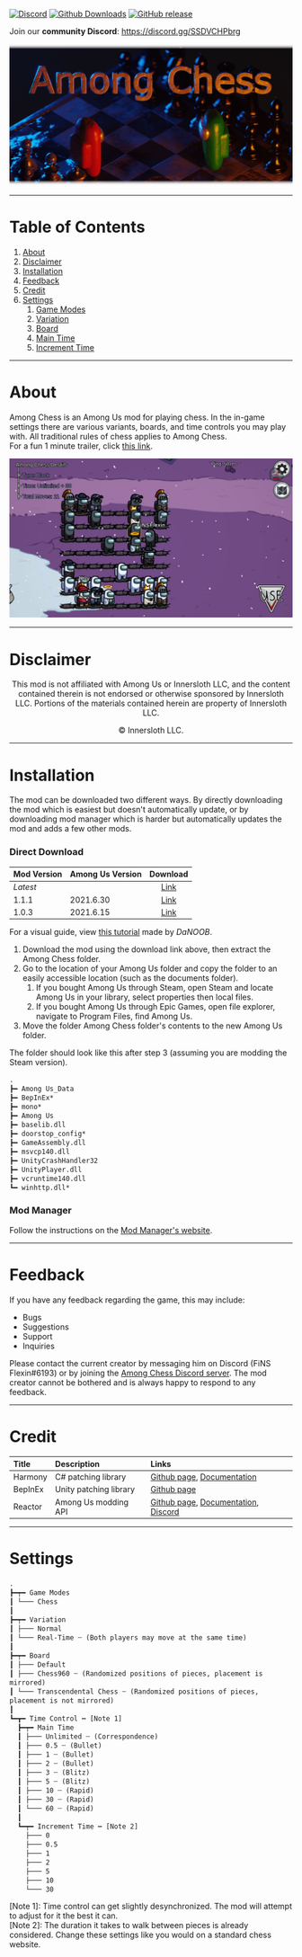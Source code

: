 [![Discord](https://img.shields.io/discord/858193450506911804.svg?label=&logo=discord&logoColor=ffffff&color=7389D8&labelColor=6A7EC2)](https://discord.gg/bbuTGdaSyr)
[![Github Downloads](https://img.shields.io/github/downloads/KyleSmith0905/Among-Chess/total.svg)](https://github.com/KyleSmith0905/Among-Chess/releases)
[![GitHub release](https://img.shields.io/github/release/KyleSmith0905/Among-Chess.svg)](https://GitHub.com/KyleSmith0905/Among-Chess/releases/)


Join our **community Discord**: https://discord.gg/SSDVCHPbrg

![Among Chess Logo](https://github.com/KyleSmith0905/Among-Chess/blob/master/Images/Logo-3D-Faded.png "Among Chess")

---
# Table of Contents
1. [About](https://github.com/KyleSmith0905/Among-Chess/README.md#About "About Section")
2. [Disclaimer](https://github.com/KyleSmith0905/Among-Chess/README.md#Disclaimer "Disclaimer Section")
3. [Installation](https://github.com/KyleSmith0905/Among-Chess/README.md#Installation "Installation Section")
4. [Feedback](https://github.com/KyleSmith0905/Among-Chess/README.md#Feedback "Feedback Section")
5. [Credit](https://github.com/KyleSmith0905/Among-Chess/README.md#Credit "Credit Section")
6. [Settings](https://github.com/KyleSmith0905/Among-Chess/README.md#Settings "Settings Section")
    1. [Game Modes](https://github.com/KyleSmith0905/Among-Chess/README.md#Game-Modes "Game Modes Subsection")
    2. [Variation](https://github.com/KyleSmith0905/Among-Chess/README.md#Variation "Variation Subsection")
    3. [Board](https://github.com/KyleSmith0905/Among-Chess/README.md#Board "Variation Subsection")
    4. [Main Time](https://github.com/KyleSmith0905/Among-Chess/README.md#Main-Time "Main Time Subsection")
    5. [Increment Time](https://github.com/KyleSmith0905/Among-Chess/README.md#Increment-Time "Increment Time Subsection")

---
# About
Among Chess is an Among Us mod for playing chess. In the in-game settings there are various variants, boards, and time controls you may play with. All traditional rules of chess applies to Among Chess.\
For a fun 1 minute trailer, click [this link](https://www.youtube.com/watch?v=44SC-SNaBDg).

![Among Chess Gameplay](https://github.com/KyleSmith0905/Among-Chess/blob/master/Images/Gameplay-Board.png "Among Chess Gameplay")

---
# Disclaimer
<p align="center">This mod is not affiliated with Among Us or Innersloth LLC, and the content contained therein is not endorsed or otherwise sponsored by Innersloth LLC. Portions of the materials contained herein are property of Innersloth LLC.</p>

<p align="center">© Innersloth LLC.</p>

---
# Installation

The mod can be downloaded two different ways. By directly downloading the mod which is easiest but doesn't automatically update, or by downloading mod manager which is harder but automatically updates the mod and adds a few other mods.

### Direct Download

| Mod Version| Among Us Version| Download|
|:---|:---|:---:|
| *Latest*|   | [Link](https://github.com/KyleSmith0905/Among-Chess/releases/latest "Latest Version")||
| 1.1.1| 2021.6.30| [Link](https://github.com/KyleSmith0905/Among-Chess/releases/tag/v1.1.1 "Version 1.1.1")|
| 1.0.3| 2021.6.15| [Link](https://github.com/KyleSmith0905/Among-Chess/releases/tag/v1.0.3 "Version 1.0.3")|

For a visual guide, view [this tutorial](https://www.youtube.com/watch?v=JCvxKicRfB4) made by *DaNOOB*.

1. Download the mod using the download link above, then extract the Among Chess folder.
2. Go to the location of your Among Us folder and copy the folder to an easily accessible location (such as the documents folder).
    1. If you bought Among Us through Steam, open Steam and locate Among Us in your library, select properties then local files.
    2. If you bought Among Us through Epic Games, open file explorer, navigate to Program Files, find Among Us.
3. Move the folder Among Chess folder's contents to the new Among Us folder.

The folder should look like this after step 3 (assuming you are modding the Steam version).
```
.
┣━ Among Us_Data
┣━ BepInEx*
┣━ mono*
┣━ Among Us
┣━ baselib.dll
┣━ doorstop_config*
┣━ GameAssembly.dll
┣━ msvcp140.dll
┣━ UnityCrashHandler32
┣━ UnityPlayer.dll
┣━ vcruntime140.dll
┗━ winhttp.dll*
```

### Mod Manager

Follow the instructions on the [Mod Manager's website](https://mm.matux.fr "Mod Manager's Website").

---
# Feedback
If you have any feedback regarding the game, this may include: 
- Bugs
- Suggestions
- Support
- Inquiries

Please contact the current creator by messaging him on Discord (FiNS Flexin#6193) or by joining the [Among Chess Discord server](https://discord.gg/SSDVCHPbrg "Among Chess Community Discord Server"). The mod creator cannot be bothered and is always happy to respond to any feedback.

---
# Credit
| Title| Description| Links|
|:---|:---|:---|
| Harmony| C# patching library| [Github page](https://github.com/pardeike/Harmony "Github Page"), [Documentation](https://harmony.pardeike.net/ "Documentation")|
| BepInEx| Unity patching library| [Github page](https://github.com/BepInEx/BepInEx "Github Page")|
| Reactor| Among Us modding API| [Github page](https://github.com/NuclearPowered/Reactor "Github Page"), [Documentation](https://docs.reactor.gg/ "Documentation"), [Discord](https://discord.com/invite/pKM7pbufP3 "Discord Server")|

---
# Settings

```
.
┣━┯━ Game Modes
┃ └─── Chess
┃
┣━┯━ Variation
┃ ├─── Normal
┃ └─── Real-Time ┄ (Both players may move at the same time)
┃
┣━┯━ Board
┃ ├─── Default
┃ ├─── Chess960 ┄ (Randomized positions of pieces, placement is mirrored)
┃ └─── Transcendental Chess ┄ (Randomized positions of pieces, placement is not mirrored)
┃
┗━┳━ Time Control ┅ [Note 1]
  ┣━┯━ Main Time
  ┃ ├─── Unlimited ┄ (Correspondence)
  ┃ ├─── 0.5 ┄ (Bullet)
  ┃ ├─── 1 ┄ (Bullet)
  ┃ ├─── 2 ┄ (Bullet)
  ┃ ├─── 3 ┄ (Blitz)
  ┃ ├─── 5 ┄ (Blitz)
  ┃ ├─── 10 ┄ (Rapid)
  ┃ ├─── 30 ┄ (Rapid)
  ┃ └─── 60 ┄ (Rapid)
  ┃
  ┗━┯━ Increment Time ┅ [Note 2]
    ├─── 0
    ├─── 0.5
    ├─── 1
    ├─── 2
    ├─── 5
    ├─── 10
    └─── 30
```

[Note 1]: Time control can get slightly desynchronized. The mod will attempt to adjust for it the best it can.\
[Note 2]: The duration it takes to walk between pieces is already considered. Change these settings like you would on a standard chess website.